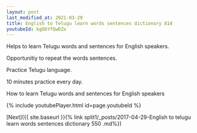 ```yaml
---
layout: post
last_modified_at: 2021-03-29
title: English to Telugu learn words sentences dictionary 814 
youtubeId: kgObYfQwDZo
---
```

 
 
Helps to learn Telugu words and sentences for English speakers.

Opportunitiy to repeat the words sentences. 

Practice Telugu language. 
 
10 minutes practice every day. 
 
How to learn Telugu words and sentences for English speakers 
 
{% include youtubePlayer.html id=page.youtubeId %}
 
 
[Next]({{ site.baseurl }}{% link  split1/_posts/2017-04-29-English to telugu learn words sentences dictionary 550 .md%})
 
